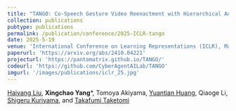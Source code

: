 ```yaml
---
title: "TANGO: Co-Speech Gesture Video Reenactment with Hierarchical Audio Motion Embedding and Diffusion Interpolation (Oral)"
collection: publications
pubtype: publications
permalink: /publication/conference/2025-ICLR-tango
date: 2025-5-19
venue: 'International Conference on Learning Representations (ICLR), May'
paperurl: 'https://arxiv.org/abs/2410.04221'
projecturl: 'https://pantomatrix.github.io/TANGO/'
codeurl: 'https://github.com/CyberAgentAILab/TANGO'
imgurl: '/images/publications/iclr_25.jpg'
---
```


[Haiyang Liu](https://h-liu1997.github.io/), **Xingchao Yang***, Tomoya Akiyama, [Yuantian Huang](https://sky24h.github.io/), Qiaoge Li, [Shigeru Kuriyama](https://www.tut.ac.jp/english/university/faculty/cs/164.html), and [Takafumi Taketomi](https://taketomitakafumi.sakura.ne.jp/web/en/)